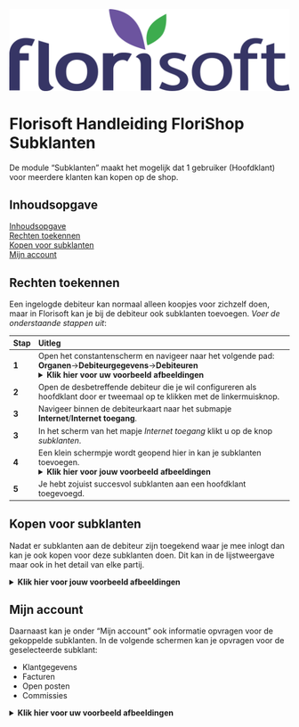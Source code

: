 <img src="../../fslogo.png">

# Florisoft Handleiding FloriShop Subklanten

De module “Subklanten” maakt het mogelijk dat 1 gebruiker (Hoofdklant) voor meerdere klanten kan kopen op de shop.

## Inhoudsopgave

[Inhoudsopgave](#inhoudsopgave)  
[Rechten toekennen](#rechten-toekennen)    
[Kopen voor subklanten](#kopen-voor-subklanten)  
[Mijn account](#mijn-account)  

## Rechten toekennen

Een ingelogde debiteur kan normaal alleen koopjes voor zichzelf doen, maar in Florisoft kan je bij de debiteur ook subklanten toevoegen. *Voer de onderstaande stappen uit*:

|Stap|Uitleg|
|:--|:--|
|**1**|Open het constantenscherm en navigeer naar het volgende pad:<br>**Organen**→**Debiteurgegevens**→**Debiteuren**<details><summary><b>Klik hier voor uw voorbeeld afbeeldingen</b></summary><img src=".Subklanten NL/media/image5.png"></details>|
|**2**|Open de desbetreffende debiteur die je wil configureren als hoofdklant door er tweemaal op te klikken met de linkermuisknop.|
|**3**|Navigeer binnen de debiteurkaart naar het submapje **Internet**/**Internet toegang**.|
|**3**|In het scherm van het mapje *Internet toegang* klikt u op de knop *subklanten*.|
|**4**|Een klein schermpje wordt geopend hier in kan je subklanten toevoegen.<details><summary><b>Klik hier voor jouw voorbeeld afbeeldingen</b></summary><img src=".Subklanten NL/media/image1.png"></details>|
|**5**|Je hebt zojuist succesvol subklanten aan een hoofdklant toegevoegd.|


## Kopen voor subklanten

Nadat er subklanten aan de debiteur zijn toegekend waar je mee inlogt dan kan je ook kopen voor deze subklanten doen. Dit kan in de lijstweergave maar ook in het detail van elke partij.

<details><summary><b>Klik hier voor jouw voorbeeld afbeeldingen</b></summary><img src=".Subklanten NL/media/image2.png"><img src=".Subklanten NL/media/image3.png"></details>

## Mijn account

Daarnaast kan je onder “Mijn account” ook informatie opvragen voor de gekoppelde subklanten. In de volgende schermen kan je opvragen voor de geselecteerde subklant:

* Klantgegevens
* Facturen
* Open posten
* Commissies

<details><summary><b>Klik hier voor uw voorbeeld afbeeldingen</b></summary><img src=".Subklanten NL/media/image4.png"></details>

